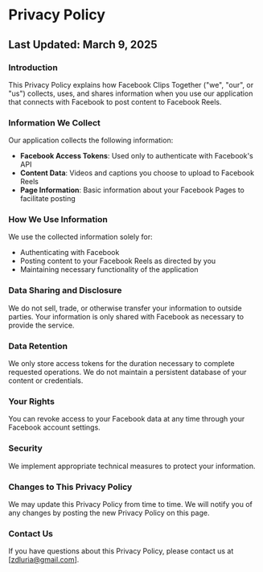 # Privacy Policy

## Last Updated: March 9, 2025

### Introduction

This Privacy Policy explains how Facebook Clips Together ("we", "our", or "us") collects, uses, and shares information when you use our application that connects with Facebook to post content to Facebook Reels.

### Information We Collect

Our application collects the following information:

- **Facebook Access Tokens**: Used only to authenticate with Facebook's API
- **Content Data**: Videos and captions you choose to upload to Facebook Reels
- **Page Information**: Basic information about your Facebook Pages to facilitate posting

### How We Use Information

We use the collected information solely for:
- Authenticating with Facebook
- Posting content to your Facebook Reels as directed by you
- Maintaining necessary functionality of the application

### Data Sharing and Disclosure

We do not sell, trade, or otherwise transfer your information to outside parties. Your information is only shared with Facebook as necessary to provide the service.

### Data Retention

We only store access tokens for the duration necessary to complete requested operations. We do not maintain a persistent database of your content or credentials.

### Your Rights

You can revoke access to your Facebook data at any time through your Facebook account settings.

### Security

We implement appropriate technical measures to protect your information.

### Changes to This Privacy Policy

We may update this Privacy Policy from time to time. We will notify you of any changes by posting the new Privacy Policy on this page.

### Contact Us

If you have questions about this Privacy Policy, please contact us at [zdluria@gmail.com].
